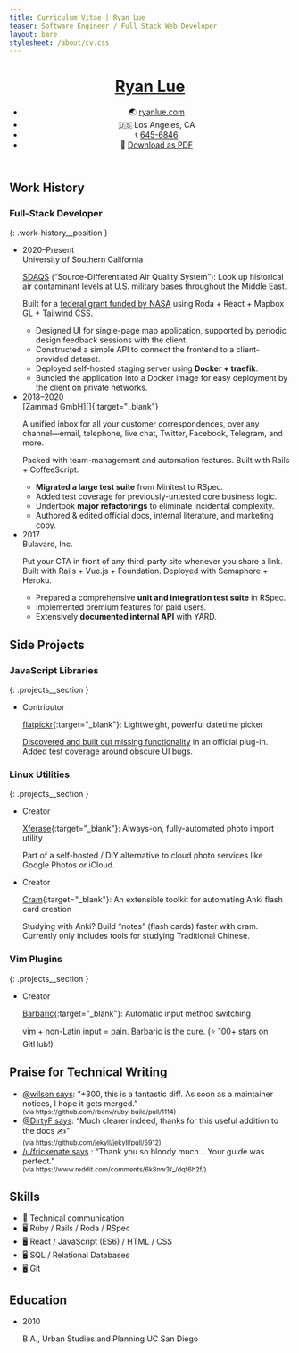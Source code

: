 ```yaml
---
title: Curriculum Vitae | Ryan Lue
teaser: Software Engineer / Full Stack Web Developer
layout: bare
stylesheet: /about/cv.css
---
```


<header>
  <a href="moc.eulnayr04%ollehA3%otliam" class="nameplate__email">
    <h1 class="nameplate__heading">Ryan Lue</h1>
  </a>

  <ul class="nameplate__contact">
    <li><span class="nameplate__contact-list-marker">🌏</span> <a href="http://ryanlue.com/" target="_blank" class="nameplate__blog">ryanlue.com</a></li>
    <li><span class="nameplate__contact-list-marker">🇺🇸</span> Los Angeles, CA</li>
    <li><span class="nameplate__contact-list-marker">📞</span> <a href="64865462651B2%A3%let" class="nameplate__phone">645-6846</a></li>
    <li class="nameplate__pdf-link"><span class="nameplate__contact-list-marker">📄</span> <a href="Ryan%20Lue%20(CV).pdf">Download as PDF</a></li>
  </ul>
</header>

Work History
------------

### Full-Stack Developer
{: .work-history__position }

* <div class="work-history__tenure">2020–Present</div>
  University of Southern California

  [SDAQS][] (“Source-Differentiated Air Quality System”): Look up historical air contaminant levels at U.S. military bases throughout the Middle East.

  Built for a [federal grant funded by NASA][] using Roda + React + Mapbox GL + Tailwind CSS.

  * Designed UI for single-page map application, supported by periodic design feedback sessions with the client.
  * Constructed a simple API to connect the frontend to a client-provided dataset.
  * Deployed self-hosted staging server using **Docker + traefik**.
  * Bundled the application into a Docker image for easy deployment by the client on private networks.

* <div class="work-history__tenure">2018–2020</div>
  [Zammad GmbH][]{:target="_blank"}

  A unified inbox for all your customer correspondences, over any channel—email, telephone, live chat, Twitter, Facebook, Telegram, and more.

  Packed with team-management and automation features. Built with Rails + CoffeeScript.

  * **Migrated a large test suite** from Minitest to RSpec.
  * Added test coverage for previously-untested core business logic.
  * Undertook **major refactorings** to eliminate incidental complexity.
  * Authored & edited official docs, internal literature, and marketing copy.

* <div class="work-history__tenure">2017</div>
  Bulavard, Inc.

  Put your CTA in front of any third-party site whenever you share a link. Built with Rails + Vue.js + Foundation. Deployed with Semaphore + Heroku.

  * Prepared a comprehensive **unit and integration test suite** in RSpec.
  * Implemented premium features for paid users.
  * Extensively **documented internal API** with YARD.

Side Projects
-------------

### JavaScript Libraries
{: .projects__section }

* <div class="projects__role projects__role--contributor">Contributor</div>

  <span class="projects__name">[flatpickr][]{:target="_blank"}:</span> Lightweight, powerful datetime picker

  [Discovered and built out missing functionality][] in an official plug-in. Added test coverage around obscure UI bugs.

### Linux Utilities
{: .projects__section }

* <div class="projects__role projects__role--creator">Creator</div>

  <span class="projects__name">[Xferase][]{:target="_blank"}:</span> Always-on, fully-automated photo import utility

  Part of a self-hosted / DIY alternative to cloud photo services like Google Photos or iCloud.

* <div class="projects__role projects__role--creator">Creator</div>

  <span class="projects__name">[Cram][]{:target="_blank"}:</span> An extensible toolkit for automating Anki flash card creation

  Studying with Anki? Build “notes” (flash cards) faster with cram. Currently only includes tools for studying Traditional Chinese.

### Vim Plugins
{: .projects__section }

* <div class="projects__role projects__role--creator">Creator</div>

  <span class="projects__name">[Barbaric][]{:target="_blank"}:</span> Automatic input method switching

  vim + non-Latin input = pain. Barbaric is the cure. (⭐ 100+ stars on GitHub!)

Praise for Technical Writing
----------------------------

* [@wilson says](https://github.com/rbenv/ruby-build/pull/1114): “+300, this is a fantastic diff. As soon as a maintainer notices, I hope it gets merged.”
  <div class="print-only"><small>(via https://github.com/rbenv/ruby-build/pull/1114)</small></div>
* [@DirtyF says](https://github.com/jekyll/jekyll/pull/5912): “Much clearer indeed, thanks for this useful addition to the docs ✍️”
  <div class="print-only"><small>(via https://github.com/jekyll/jekyll/pull/5912)</small></div>
* [/u/frickenate says](https://www.reddit.com/comments/6k8nw3/_/dqf6h2f/) : “Thank you so bloody much... Your guide was perfect.”
  <div class="print-only"><small>(via https://www.reddit.com/comments/6k8nw3/_/dqf6h2f/)</small></div>

Skills
------

* <span class="skills__list-marker">💬</span> Technical communication  
* <span class="skills__list-marker">🖥️</span> Ruby / Rails / Roda / RSpec
* <span class="skills__list-marker">🖥️</span> React / JavaScript (ES6) /
HTML / CSS 
* <span class="skills__list-marker">🖥️</span> SQL / Relational Databases
* <span class="skills__list-marker">🖥️</span> Git

Education
---------

* <div class="education__date">2010</div>

  B.A., Urban Studies and Planning
  <span class="education__institution">UC San Diego</span>

<script type="text/javascript">
var Contact = {};

Contact.deobfuscateLink = function(element) {
    var absolutePath   = element.href,
        pathSegments   = absolutePath.split('/'),
        obfuscatedLink = pathSegments[pathSegments.length - 1],
        unreversedLink = obfuscatedLink.split('').reverse().join(''),
        deobfuscation  = decodeURIComponent(unreversedLink);
    return deobfuscation;
}

Contact.patchButtons = function(klass) {
    var elements = document.getElementsByClassName(klass);
    for (i = 0; i < elements.length; i++) {
        elements[i].href = Contact.deobfuscateLink(elements[i]);
    }
}

Contact.patchButtons('nameplate__email');
Contact.patchButtons('nameplate__phone');
</script>

[flatpickr]: https://github.com/flatpickr/flatpickr
[SDAQS]: https://github.com/rlue/sdaqs-sada
[federal grant funded by NASA]: https://appliedsciences.nasa.gov/sites/default/files/2021-03/A10_Franklin_HAQ2019.pdf
[Zammad GmbH]: https://zammad.org/
[Discovered and built out missing functionality]: https://github.com/flatpickr/flatpickr/pull/2297
[Xferase]: https://github.com/rlue/xferase
[Cram]: https://github.com/rlue/cram
[Barbaric]: https://github.com/rlue/vim-barbaric
